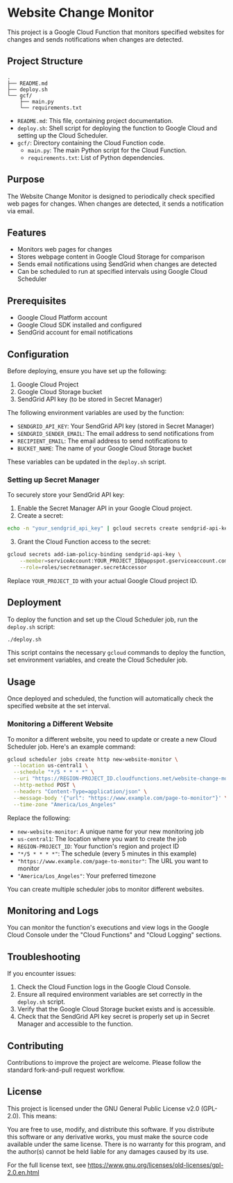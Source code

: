 # Website Change Monitor

This project is a Google Cloud Function that monitors specified websites for changes and sends notifications when changes are detected.

## Project Structure

```
.
├── README.md
├── deploy.sh
└── gcf/
    ├── main.py
    └── requirements.txt
```

- `README.md`: This file, containing project documentation.
- `deploy.sh`: Shell script for deploying the function to Google Cloud and setting up the Cloud Scheduler.
- `gcf/`: Directory containing the Cloud Function code.
  - `main.py`: The main Python script for the Cloud Function.
  - `requirements.txt`: List of Python dependencies.

## Purpose

The Website Change Monitor is designed to periodically check specified web pages for changes. When changes are detected, it sends a notification via email.

## Features

- Monitors web pages for changes
- Stores webpage content in Google Cloud Storage for comparison
- Sends email notifications using SendGrid when changes are detected
- Can be scheduled to run at specified intervals using Google Cloud Scheduler

## Prerequisites

- Google Cloud Platform account
- Google Cloud SDK installed and configured
- SendGrid account for email notifications

## Configuration

Before deploying, ensure you have set up the following:

1. Google Cloud Project
2. Google Cloud Storage bucket
3. SendGrid API key (to be stored in Secret Manager)

The following environment variables are used by the function:

- `SENDGRID_API_KEY`: Your SendGrid API key (stored in Secret Manager)
- `SENDGRID_SENDER_EMAIL`: The email address to send notifications from
- `RECIPIENT_EMAIL`: The email address to send notifications to
- `BUCKET_NAME`: The name of your Google Cloud Storage bucket

These variables can be updated in the `deploy.sh` script.

### Setting up Secret Manager

To securely store your SendGrid API key:

1. Enable the Secret Manager API in your Google Cloud project.
2. Create a secret:

```bash
echo -n "your_sendgrid_api_key" | gcloud secrets create sendgrid-api-key --data-file=-
```

3. Grant the Cloud Function access to the secret:

```bash
gcloud secrets add-iam-policy-binding sendgrid-api-key \
    --member=serviceAccount:YOUR_PROJECT_ID@appspot.gserviceaccount.com \
    --role=roles/secretmanager.secretAccessor
```

Replace `YOUR_PROJECT_ID` with your actual Google Cloud project ID.

## Deployment

To deploy the function and set up the Cloud Scheduler job, run the `deploy.sh` script:

```bash
./deploy.sh
```

This script contains the necessary `gcloud` commands to deploy the function, set environment variables, and create the Cloud Scheduler job.

## Usage

Once deployed and scheduled, the function will automatically check the specified website at the set interval.

### Monitoring a Different Website

To monitor a different website, you need to update or create a new Cloud Scheduler job. Here's an example command:

```bash
gcloud scheduler jobs create http new-website-monitor \
  --location us-central1 \
  --schedule "*/5 * * * *" \
  --uri "https://REGION-PROJECT_ID.cloudfunctions.net/website-change-monitor" \
  --http-method POST \
  --headers "Content-Type=application/json" \
  --message-body '{"url": "https://www.example.com/page-to-monitor"}' \
  --time-zone "America/Los_Angeles"
```

Replace the following:
- `new-website-monitor`: A unique name for your new monitoring job
- `us-central1`: The location where you want to create the job
- `REGION-PROJECT_ID`: Your function's region and project ID
- `"*/5 * * * *"`: The schedule (every 5 minutes in this example)
- `"https://www.example.com/page-to-monitor"`: The URL you want to monitor
- `"America/Los_Angeles"`: Your preferred timezone

You can create multiple scheduler jobs to monitor different websites.

## Monitoring and Logs

You can monitor the function's executions and view logs in the Google Cloud Console under the "Cloud Functions" and "Cloud Logging" sections.

## Troubleshooting

If you encounter issues:

1. Check the Cloud Function logs in the Google Cloud Console.
2. Ensure all required environment variables are set correctly in the `deploy.sh` script.
3. Verify that the Google Cloud Storage bucket exists and is accessible.
4. Check that the SendGrid API key secret is properly set up in Secret Manager and accessible to the function.

## Contributing

Contributions to improve the project are welcome. Please follow the standard fork-and-pull request workflow.

## License

This project is licensed under the GNU General Public License v2.0 (GPL-2.0).
This means:

You are free to use, modify, and distribute this software.
If you distribute this software or any derivative works, you must make the source code available under the same license.
There is no warranty for this program, and the author(s) cannot be held liable for any damages caused by its use.

For the full license text, see https://www.gnu.org/licenses/old-licenses/gpl-2.0.en.html

